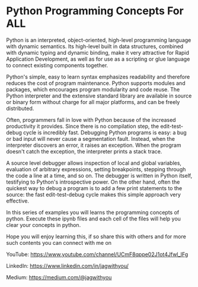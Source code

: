 # Python Programming Concepts For ALL

Python is an interpreted, object-oriented, high-level programming language with dynamic semantics. Its high-level built in data structures, combined with dynamic typing and dynamic binding, make it very attractive for Rapid Application Development, as well as for use as a scripting or glue language to connect existing components together.

Python's simple, easy to learn syntax emphasizes readability and therefore reduces the cost of program maintenance. Python supports modules and packages, which encourages program modularity and code reuse. The Python interpreter and the extensive standard library are available in source or binary form without charge for all major platforms, and can be freely distributed.

Often, programmers fall in love with Python because of the increased productivity it provides. Since there is no compilation step, the edit-test-debug cycle is incredibly fast. Debugging Python programs is easy: a bug or bad input will never cause a segmentation fault. Instead, when the interpreter discovers an error, it raises an exception. When the program doesn't catch the exception, the interpreter prints a stack trace. 

A source level debugger allows inspection of local and global variables, evaluation of arbitrary expressions, setting breakpoints, stepping through the code a line at a time, and so on. The debugger is written in Python itself, testifying to Python's introspective power. On the other hand, often the quickest way to debug a program is to add a few print statements to the source: the fast edit-test-debug cycle makes this simple approach very effective.

In this series of examples you will learns the programming concepts of python. Execute these ipynb files and each cell of the files will help you clear your concepts in python.


Hope you will enjoy learning this, if so share this with others and for more such contents you can connect with me on 

YouTube: https://www.youtube.com/channel/UCmF8qppe02J1ot4Jfwl_lFg

LinkedIn: https://www.linkedin.com/in/jagwithyou/

Medium: https://medium.com/@jagwithyou
